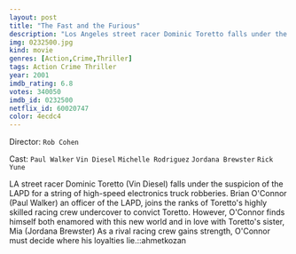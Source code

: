 ```yaml
---
layout: post
title: "The Fast and the Furious"
description: "Los Angeles street racer Dominic Toretto falls under the suspicion of the LAPD as a string of high-speed electronics truck robberies rocks the area. Brian O'Connor, an officer of the LAPD, joins the ranks of Toretto's highly skilled racing crew undercover to convict Toretto. However, O'Connor finds himself both enamored with this new world and in love with Toretto's sister, Mia. As a rival racing crew gains strength, O'Connor must decide where his loyalty really lies..."
img: 0232500.jpg
kind: movie
genres: [Action,Crime,Thriller]
tags: Action Crime Thriller 
year: 2001
imdb_rating: 6.8
votes: 340050
imdb_id: 0232500
netflix_id: 60020747
color: 4ecdc4
---
```

Director: `Rob Cohen`  

Cast: `Paul Walker` `Vin Diesel` `Michelle Rodriguez` `Jordana Brewster` `Rick Yune` 

LA street racer Dominic Toretto (Vin Diesel) falls under the suspicion of the LAPD for a string of high-speed electronics truck robberies. Brian O'Connor (Paul Walker) an officer of the LAPD, joins the ranks of Toretto's highly skilled racing crew undercover to convict Toretto. However, O'Connor finds himself both enamored with this new world and in love with Toretto's sister, Mia (Jordana Brewster) As a rival racing crew gains strength, O'Connor must decide where his loyalties lie.::ahmetkozan